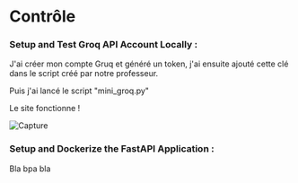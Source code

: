 # Contrôle

### Setup and Test Groq API Account Locally :
J'ai créer mon compte Gruq et généré un token,
j'ai ensuite ajouté cette clé dans le script créé par notre professeur.

Puis j'ai lancé le script "mini_groq.py"

Le site fonctionne !

![Capture](https://github.com/Dam-Git/controle/assets/169651002/6cce15f9-2c90-464f-8312-c584ed80ba23)


### Setup and Dockerize the FastAPI Application :
Bla bpa bla



